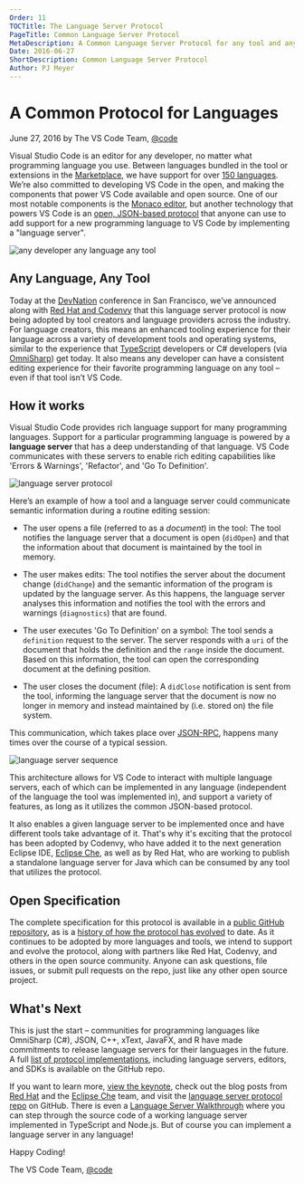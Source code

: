 ```yaml
---
Order: 11
TOCTitle: The Language Server Protocol 
PageTitle: Common Language Server Protocol 
MetaDescription: A Common Language Server Protocol for any tool and any language.
Date: 2016-06-27
ShortDescription: Common Language Server Protocol
Author: PJ Meyer
---
```


# A Common Protocol for Languages 

June 27, 2016 by The VS Code Team, [@code](https://twitter.com/code)

Visual Studio Code is an editor for any developer, no matter what programming language you use.  Between languages bundled in the tool or extensions in the [Marketplace](https://marketplace.visualstudio.com/VSCode), we have support for over [150 languages](/blogs/2016/04/14/vscode-1.0.md).  We’re also committed to developing VS Code in the open, and making the components that power VS Code available and open source.  One of our most notable components is the [Monaco editor](https://github.com/Microsoft/monaco-editor), but another technology that powers VS Code is an [open, JSON-based protocol](https://github.com/Microsoft/language-server-protocol) that anyone can use to add support for a new programming language to VS Code by implementing a "language server".

![any developer any language any tool](2016_06_27_any-developer-any-language-any-tool.png)

## Any Language, Any Tool

Today at the [DevNation](http://www.devnation.org) conference in San Francisco, we’ve announced along with [Red Hat and Codenvy](http://developers.redhat.com/blog/2016/06/27/a-common-interface-for-building-developer-tools) that this language server protocol is now being adopted by tool creators and language providers across the industry. For language creators, this means an enhanced tooling experience for their language across a variety of development tools and operating systems, similar to the experience that [TypeScript](http://typescriptlang.org) developers or C# developers (via [OmniSharp](http://omnisharp.net)) get today.  It also means any developer can have a consistent editing experience for their favorite programming language on any tool – even if that tool isn’t VS Code. 

## How it works

Visual Studio Code provides rich language support for many programming languages. Support for a particular programming language is powered by a **language server** that has a deep understanding of that language. VS Code communicates with these servers to enable rich editing capabilities like 'Errors & Warnings', 'Refactor', and 'Go To Definition'.

![language server protocol](2016_06_27_language-server-protocol.png)

Here’s an example of how a tool and a language server could communicate semantic information during a routine editing session: 

* The user opens a file (referred to as a *document*) in the tool: The tool notifies the language server that a document is open (`didOpen`) and that the information about that document is maintained by the tool in memory.

* The user makes edits: The tool notifies the server about the document change (`didChange`) and the semantic information of the program is updated by the language server. As this happens, the language server analyses this information and notifies the tool with the errors and warnings (`diagnostics`) that are found.

* The user executes 'Go To Definition' on a symbol: The tool sends a `definition` request to the server. The server responds with a `uri` of the document that holds the definition and the `range` inside the document. Based on this information, the tool can open the corresponding document at the defining position.

* The user closes the document (file): A `didClose` notification is sent from the tool, informing the language server that the document is now no longer in memory and instead maintained by (i.e. stored on) the file system.

This communication, which takes place over [JSON-RPC](http://www.jsonrpc.org/specification), happens many times over the course of a typical session.

![language server sequence](2016_06_27_language-server-sequence.png)

This architecture allows for VS Code to interact with multiple language servers, each of which can be implemented in any language (independent of the language the tool was implemented in), and support a variety of features, as long as it utilizes the common JSON-based protocol.

It also enables a given language server to be implemented once and have different tools take advantage of it. That's why it's exciting that the protocol has been adopted by Codenvy, who have added it to the next generation Eclipse IDE, [Eclipse Che](http://che.eclipse.org/eclipse-che-now-strategic-platform-red-hat), as well as by Red Hat, who are working to publish a standalone language server for Java which can be consumed by any tool that utilizes the protocol.

## Open Specification

The complete specification for this protocol is available in a [public GitHub repository](https://github.com/Microsoft/language-server-protocol), as is a [history of how the protocol has evolved](https://github.com/Microsoft/language-server-protocol/wiki/Protocol-History) to date. As it continues to be adopted by more languages and tools, we intend to support and evolve the protocol, along with partners like Red Hat, Codenvy, and others in the open source community. Anyone can ask questions, file issues, or submit pull requests on the repo, just like any other open source project.

## What's Next

This is just the start – communities for programming languages like OmniSharp (C#), JSON, C++, xText, JavaFX, and R have made commitments to release language servers for their languages in the future.  A full [list of protocol implementations](https://github.com/Microsoft/language-server-protocol/wiki/Protocol-Implementations), including language servers, editors, and SDKs is available on the GitHub repo.

If you want to learn more, [view the keynote](http://www.devnation.org/), check out the blog posts from [Red Hat](http://developers.redhat.com/blog/2016/06/27/a-common-interface-for-building-developer-tools) and the [Eclipse Che](http://che.eclipse.org/eclipse-che-now-strategic-platform-red-hat) team, and visit the [language server protocol repo](https://github.com/microsoft/language-server-protocol) on GitHub.  There is even a [Language Server Walkthrough](/docs/extensions/example-language-server.md) where you can step through the source code of a working language server implemented in TypeScript and Node.js. But of course you can implement a language server in any language!

Happy Coding!

The VS Code Team, [@code](https://twitter.com/code)